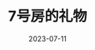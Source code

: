 ---
layout: page
title: 7号房的礼物
description: >
  这部电影充满了温情和幽默，它让我们在一群罪犯身上看到了纯粹的人情，在一个智障男子身上看到了人性的崇高之光。正如女主角所说，她的父亲就像天使般充满善意，他在危急时刻无私地拯救他人，甚至可以不顾生死。然而，这样一位善良的人却成为了权力和司法不公的牺牲品，这令人感到无比悲伤。小女孩聪明可爱，使她遭受的不幸更加令人心碎。总体而言，这是一部引人入胜的电影，虽然情感表达稍显过度，逻辑上有所欠缺，一些情节过于超现实以至于缺乏可信度。父亲每次在1、2、3之后做出的滑稽动作让我想起了《美丽人生》中的男主角，成为了一个难忘的记忆点。
category: 剧集
img: assets/img/movie/2023/qi_hao_fang_de_li_wu.webp
star: 4
date: 2023-07-11
---